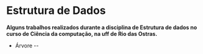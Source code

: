﻿# Estrutura de Dados

__Alguns trabalhos realizados durante a disciplina de Estrutura de dados no curso de Ciência da computação, na uff
de Rio das Ostras.__

- Árvore
 -- 